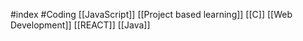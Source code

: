 #index #Coding 
[[JavaScript]]
[[Project based learning]]
[[C]]
[[Web Development]]
[[REACT]]
[[Java]]
